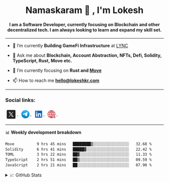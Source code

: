 <h1 align="center">Namaskaram 🙏 , I'm Lokesh</h1>
<h4 align="center">I am a Software Developer, currently focusing on Blockchain and other decentralized tech. I am always looking to learn and expand my skill set.</h4>
<hr/>

- 🔭 I’m currently **Building GameFi Infrastructure** at [LYNC](https://www.lync.world/)

- 💬 Ask me about **Blockchain, Account Abstraction, NFTs, Defi, Solidity, TypeScript, Rust, Move etc.**

- 🌱 I’m currently focusing on **Rust and [Move](https://aptos.dev/move/move-on-aptos)**

- 📫 How to reach me **hello@lokeshkr.com**

<hr/>

<h3 align="left">Social links:</h3>
<a href="https://twitter.com/lokeshtweets_">
<img align="center" src="./assets/twitter-x.svg" alt="twitter-link" height="37" width="37" >
</a>
&nbsp
<a href="https://t.me/lokesshk">
<img align="center" src="./assets/telegram.svg" alt="telegram-link" height="30" width="30" >
</a>
&nbsp
<a href="https://linkedin.com/in/lokesh-kumar-nalot-0baa691b9" target="_blank">
<img align="center" src="./assets/linkedin.svg" alt="linkedin-link" height="30" width="30" margin-right="40" >
</a>
&nbsp
<a href="https://lokeshkr.com">
<img align="center" src="./assets/web.svg" alt="personal-website-link" height="30" width="30" >
</a>
&nbsp

<hr/>

📊 **Weekly development breakdown**

<!--START_SECTION:waka-->

```txt
Move          9 hrs 45 mins   ████████▒░░░░░░░░░░░░░░░░   32.68 %
Solidity      6 hrs 41 mins   █████▓░░░░░░░░░░░░░░░░░░░   22.42 %
TOML          3 hrs 22 mins   ██▓░░░░░░░░░░░░░░░░░░░░░░   11.33 %
TypeScript    2 hrs 51 mins   ██▒░░░░░░░░░░░░░░░░░░░░░░   09.59 %
JavaScript    2 hrs 21 mins   ██░░░░░░░░░░░░░░░░░░░░░░░   07.90 %
```

<!--END_SECTION:waka-->

<!--
<a href="https://www.youtube.com/channel/UCVWq-83WQElIoIN6NGdCXLw">
<img align="center" src="https://lokeshkr.com/assets/svg/youtube.svg" alt="youtube-link" height="30" width="30"/>
</a>
-->
<details>
  <summary>📈 GitHub Stats</summary>
  <br/>
<img style="object-fit: cover;" src="https://readme-stats-github-codetit4n.vercel.app/api?username=codetit4n&cc=0c1121&tc=fff" alt="github-stats">
</details>
